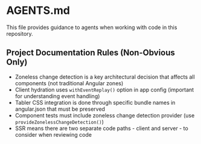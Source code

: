 # AGENTS.md

This file provides guidance to agents when working with code in this repository.

## Project Documentation Rules (Non-Obvious Only)

- Zoneless change detection is a key architectural decision that affects all components (not traditional Angular zones)
- Client hydration uses `withEventReplay()` option in app config (important for understanding event handling)
- Tabler CSS integration is done through specific bundle names in angular.json that must be preserved
- Component tests must include zoneless change detection provider (use `provideZonelessChangeDetection()`)
- SSR means there are two separate code paths - client and server - to consider when reviewing code
